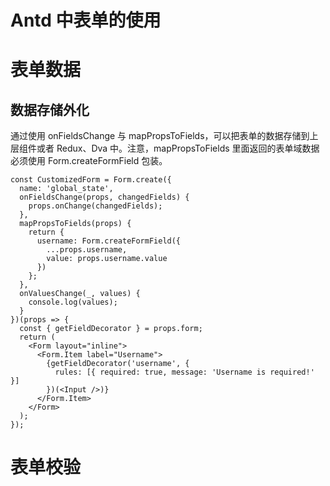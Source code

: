 # Antd 中表单的使用

# 表单数据

## 数据存储外化

通过使用 onFieldsChange 与 mapPropsToFields，可以把表单的数据存储到上层组件或者 Redux、Dva 中。注意，mapPropsToFields 里面返回的表单域数据必须使用 Form.createFormField 包装。

```tsx
const CustomizedForm = Form.create({
  name: 'global_state',
  onFieldsChange(props, changedFields) {
    props.onChange(changedFields);
  },
  mapPropsToFields(props) {
    return {
      username: Form.createFormField({
        ...props.username,
        value: props.username.value
      })
    };
  },
  onValuesChange(_, values) {
    console.log(values);
  }
})(props => {
  const { getFieldDecorator } = props.form;
  return (
    <Form layout="inline">
      <Form.Item label="Username">
        {getFieldDecorator('username', {
          rules: [{ required: true, message: 'Username is required!' }]
        })(<Input />)}
      </Form.Item>
    </Form>
  );
});
```

# 表单校验
